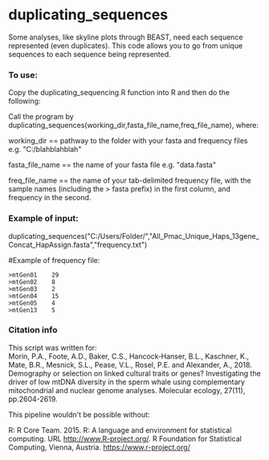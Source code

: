 # duplicating_sequences
Some analyses, like skyline plots through BEAST, need each sequence represented (even duplicates). This code allows you to go from unique sequences to each sequence being represented.

### To use:
Copy the duplicating_sequencing.R function into R and then do the following:

Call the program by duplicating_sequences(working_dir,fasta_file_name,freq_file_name), where:

working_dir == pathway to the folder with your fasta and frequency files e.g. "C:/blahblahblah" 

fasta_file_name == the name of your fasta file e.g. "data.fasta"

freq_file_name == the name of your tab-delimited frequency file, with the sample names (including the > fasta prefix) in the first column, and frequency in the second.

### Example of input:
duplicating_sequences("C:/Users/Folder/","All_Pmac_Unique_Haps_13gene_Concat_HapAssign.fasta","frequency.txt")

#Example of frequency file:
```
>mtGen01	29
>mtGen02	8
>mtGen03	2
>mtGen04	15
>mtGen05	4
>mtGen13	5
```

### Citation info
This script was written for:  
Morin, P.A., Foote, A.D., Baker, C.S., Hancock‐Hanser, B.L., Kaschner, K., Mate, B.R., Mesnick, S.L., Pease, V.L., Rosel, P.E. and Alexander, A., 2018. Demography or selection on linked cultural traits or genes? Investigating the driver of low mtDNA diversity in the sperm whale using complementary mitochondrial and nuclear genome analyses. Molecular ecology, 27(11), pp.2604-2619.

This pipeline wouldn't be possible without:

R: R Core Team. 2015. R: A language and environment for statistical computing. URL http://www.R-project.org/. R Foundation for Statistical Computing, Vienna, Austria. https://www.r-project.org/

